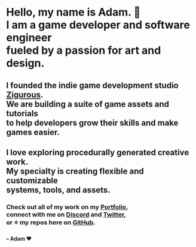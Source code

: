 <h1>
  Hello, my name is Adam. 👋 <br>
  I am a game developer and software engineer <br>
  fueled by a passion for art and design.
</h1>

<h2>
  I founded the indie game development studio <a href="https://github.com/zigurous">Zigurous</a>.<br>
  We are building a suite of game assets and tutorials<br>
  to help developers grow their skills and make games easier.
</h2>

<h2>
  I love exploring procedurally generated creative work.<br>
  My specialty is creating flexible and customizable<br>
  systems, tools, and assets.
</h2>

<h3>
  Check out all of my work on my <a href="https://adamgraham.io">Portfolio</a>, <br>
  connect with me on <a href="https://discord.gg/DdYyWVb">Discord</a> and <a href="https://twitter.com/zigurous">Twitter</a>, <br>
  or ⭐ my repos here on <a href="https://github.com/adamgraham?tab=repositories">GitHub</a>.
</h3>

<h4>
– Adam ❤️
</h4>
